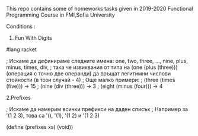 This repo contains some of homeworks tasks given in 2019-2020 Functional Programming Course in FMI,Sofia University

Conditions :

1. Fun With Digits


 #lang racket

; Искаме да дефинираме следните имена: one, two, three, ..., nine, plus, minus, times, div,
; така че извиквания от типа на (one (plus (three))) (операция с точно две операнди) да връщат легитимни числови стойности (в този случай - 4)
; Още малко примери:
; (three (times (five))) -> 15
; (nine (div (three))) -> 3
; (eight (minus (four))) -> 4

2.Prefixes 


; Искаме да намерим всички префикси на даден списък
; Например за '(1 2 3), това са '(), '(1), '(1 2) и '(1 2 3)

(define (prefixes xs)
  (void))
